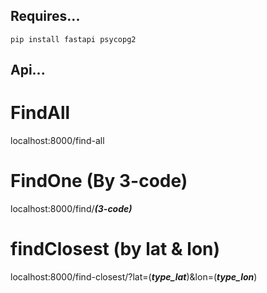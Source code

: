 ## Requires...
```
pip install fastapi psycopg2
```

## Api...
# FindAll
localhost:8000/find-all

# FindOne (By 3-code)
localhost:8000/find/***(3-code)***

# findClosest (by lat & lon)
localhost:8000/find-closest/?lat=(***type_lat***)&lon=(***type_lon***)